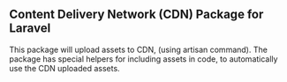 ## Content Delivery Network (CDN) Package for Laravel

This package will upload assets to CDN, (using artisan command).
The package has special helpers for including assets in code, to automatically use the CDN uploaded assets.

